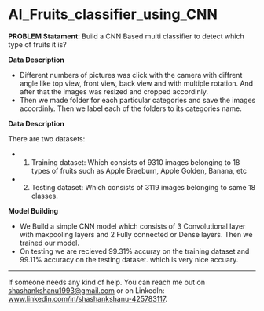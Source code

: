 # AI_Fruits_classifier_using_CNN

**PROBLEM Statament**: Build a CNN Based multi classifier to detect which type of fruits it is?

**Data Description** 

- Different numbers of pictures was click with the camera with diffrent angle like top view, front view, back view and with multiple rotation. And after that the images was resized and cropped accordinly. 
- Then we made folder for each particular categories and save the images accordinly. Then we label each of the folders to its categories name.

**Data Description**

There are two datasets:
- 1) Training dataset: Which consists of 9310 images belonging to 18 types of fruits such as Apple Braeburn, Apple Golden, Banana, etc
- 2) Testing dataset: Which consists of 3119 images belonging to same 18 classes.

**Model Building**
- We Build a simple CNN model which consists of 3 Convolutional layer with maxpooling layers and 2 Fully connected or Dense layers. Then we trained our model.
- On testing we are recieved 99.31% accuray on the training dataset and 99.11% accuracy on the testing dataset. which is very nice accuary.



----------------------------------------------------------------------------------------------------
If someone needs any kind of help. You can reach me out on shashankshanu1993@gmail.com or on LinkedIn: www.linkedin.com/in/shashankshanu-425783117.
